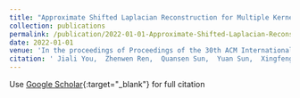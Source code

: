 ```yaml
---
title: "Approximate Shifted Laplacian Reconstruction for Multiple Kernel Clustering"
collection: publications
permalink: /publication/2022-01-01-Approximate-Shifted-Laplacian-Reconstruction-for-Multiple-Kernel-Clustering
date: 2022-01-01
venue: 'In the proceedings of Proceedings of the 30th ACM International Conference on Multimedia'
citation: ' Jiali You,  Zhenwen Ren,  Quansen Sun,  Yuan Sun,  Xingfeng Li, &quot;Approximate Shifted Laplacian Reconstruction for Multiple Kernel Clustering.&quot; In the proceedings of Proceedings of the 30th ACM International Conference on Multimedia, 2022.'
---
```

Use [Google Scholar](https://scholar.google.com/scholar?q=Approximate+Shifted+Laplacian+Reconstruction+for+Multiple+Kernel+Clustering){:target="_blank"} for full citation
